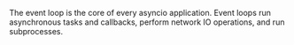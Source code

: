The event loop is the core of every asyncio application. Event loops run asynchronous tasks and callbacks, perform network IO operations, and run subprocesses.
